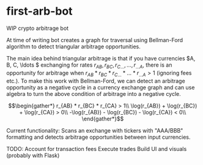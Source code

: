 # first-arb-bot

WIP crypto arbitrage bot

At time of writing bot creates a graph for traversal using Bellman-Ford algorithm to detect triangular arbitrage opportunities.

The main idea behind triangular arbitrage is that if you have currencies $A, B, C, \ldots $ exchanging for rates $r_{AB}, r_{BC}, r_{C\ldots}, \ldots, r_{\ldots A}$, there is an opportunity for arbitrage when $r_{AB} * r_{BC} * r_{C\ldots} * \ldots * r_{\ldots A} > 1$ (ignoring fees etc.). To make this work with Bellman-Ford, we can detect an arbitrage opportunity as a negative cycle in a currency exchange graph and can use algebra to turn the above condition of arbitrage into a negative cycle.

$$\begin{gather*}
r_{AB} * r_{BC} * r_{CA} > 1\\
\log(r_{AB}) + \log(r_{BC}) + \log(r_{CA}) > 0\\
-\log(r_{AB}) - \log(r_{BC}) - \log(r_{CA}) < 0\\
\end{gather*}$$

Current functionality:
Scans an exchange with tickers with "AAA/BBB" formatting and detects arbitrage opportunities between input currencies.

TODO:
Account for transaction fees
Execute trades
Build UI and visuals (probably with Flask)
